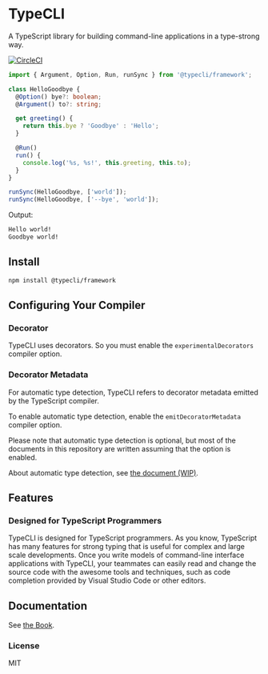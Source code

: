 # TypeCLI

A TypeScript library for building command-line applications in a type-strong way.

[![CircleCI](https://circleci.com/gh/typecli/framework.svg?style=shield)](https://circleci.com/gh/typecli/framework)


```ts
import { Argument, Option, Run, runSync } from '@typecli/framework';

class HelloGoodbye {
  @Option() bye?: boolean;
  @Argument() to?: string;

  get greeting() {
    return this.bye ? 'Goodbye' : 'Hello';
  }

  @Run()
  run() {
    console.log('%s, %s!', this.greeting, this.to);
  }
}

runSync(HelloGoodbye, ['world']);
runSync(HelloGoodbye, ['--bye', 'world']);
```

Output:

```sh
Hello world!
Goodbye world!
```

## Install

```sh
npm install @typecli/framework
```

## Configuring Your Compiler

### Decorator

TypeCLI uses decorators. So you must enable the `experimentalDecorators` compiler option.

### Decorator Metadata

For automatic type detection, TypeCLI refers to decorator metadata emitted by the TypeScript compiler. 

To enable automatic type detection, enable the `emitDecoratorMetadata` compiler option.

Please note that automatic type detection is optional, but most of the documents in this repository are written assuming that the option is enabled.

About automatic type detection, see [the document (WIP)](./docs/book/automatic_type_detection.md).

## Features

### Designed for TypeScript Programmers

TypeCLI is designed for TypeScript programmers. As you know, TypeScript has many features for strong typing that is useful for complex and large scale developments. Once you write models of command-line interface applications with TypeCLI, your teammates can easily read and change the source code with the awesome tools and techniques, such as code completion provided by Visual Studio Code or other editors.

## Documentation

See [the Book](./docs/book/index.md).

### License

MIT